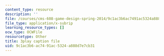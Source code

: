 ```yaml
---
content_type: resource
description: ''
file: /courses/cms-608-game-design-spring-2014/9c1ac3b6ac7491ac5324a888d7e7cb31_1506657.srt
file_type: application/x-subrip
learning_resource_types: []
ocw_type: OCWFile
resourcetype: Other
title: 3play caption file
uid: 9c1ac3b6-ac74-91ac-5324-a888d7e7cb31
---
```

